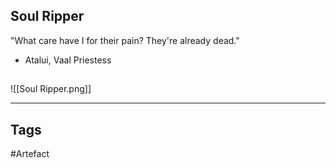 ## Soul Ripper
"What care have I for their pain? They're already dead."
- Atalui, Vaal Priestess
## 
![[Soul Ripper.png]]

---
## Tags
#Artefact